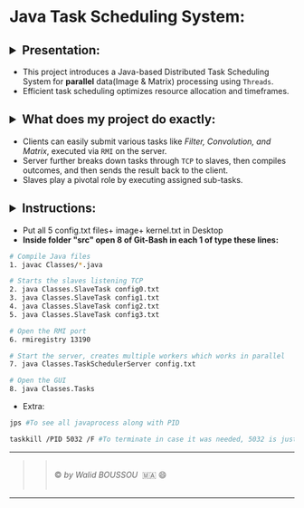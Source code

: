 # <summary> Java Task Scheduling System:</summary> 

## <details><summary> Presentation:</summary>
- This project introduces a Java-based Distributed Task Scheduling System for <b> parallel</b> data(Image & Matrix) processing using `Threads`. 
- Efficient task scheduling optimizes resource allocation and timeframes. 
</details>

## <details><summary> What does my project do exactly:</summary>
- Clients can easily submit various tasks like *Filter, Convolution, and Matrix*, executed via `RMI` on the server. 
- Server further breaks down tasks through `TCP` to slaves, then compiles outcomes, and then sends the result back to the client.
- Slaves play a pivotal role by executing assigned sub-tasks.
</details>

## <details><summary> Instructions: </summary> 
- Put all 5 config.txt files+ image+ kernel.txt in Desktop
- **Inside folder "src" open 8 of Git-Bash in each 1 of type these lines:** 
```bash
# Compile Java files
1. javac Classes/*.java 

# Starts the slaves listening TCP
2. java Classes.SlaveTask config0.txt
3. java Classes.SlaveTask config1.txt
4. java Classes.SlaveTask config2.txt
5. java Classes.SlaveTask config3.txt

# Open the RMI port
6. rmiregistry 13190

# Start the server, creates multiple workers which works in parallel
7. java Classes.TaskSchedulerServer config.txt

# Open the GUI
8. java Classes.Tasks
```


- Extra:
```bash
jps #To see all javaprocess along with PID
```
```bash
taskkill /PID 5032 /F #To terminate in case it was needed, 5032 is just an example.
```
</details>

----------------------
> >  <br/> &copy; *by Walid BOUSSOU*   🇲🇦 😄 <br/>  
----------------------


